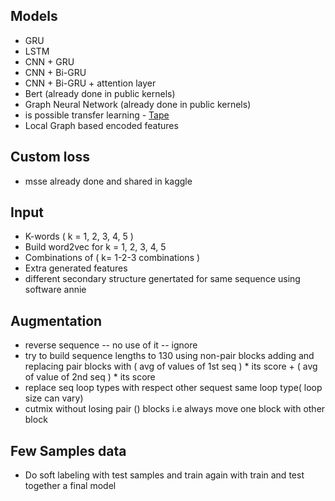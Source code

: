 ## Models ##
* GRU
* LSTM
* CNN + GRU
* CNN + Bi-GRU
* CNN + Bi-GRU + attention layer
* Bert (already done in public kernels)
* Graph Neural Network (already done in public kernels)
* is possible transfer learning - [Tape](https://github.com/songlab-cal/tape)
* Local Graph based encoded features

## Custom loss ##
* msse already done and shared in kaggle

## Input ##
* K-words ( k = 1, 2, 3, 4, 5 )
* Build word2vec for k = 1, 2, 3, 4, 5
* Combinations of ( k= 1-2-3 combinations )
* Extra generated features
* different secondary structure genertated for same sequence using software annie

## Augmentation ##
* reverse sequence -- no use of it -- ignore
* try to build sequence lengths to 130 using non-pair blocks adding and replacing pair blocks with ( avg of values of 1st seq ) * its score + ( avg of value of 2nd seq ) * its score
* replace seq loop types with respect other sequest same loop type( loop size can vary)
* cutmix without losing pair () blocks i.e always move one block with other block

## Few Samples data
* Do soft labeling with test samples and train again with train and test together a final model
